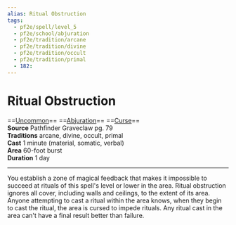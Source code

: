 ```yaml
---
alias: Ritual Obstruction
tags:
  - pf2e/spell/level_5
  - pf2e/school/abjuration
  - pf2e/tradition/arcane
  - pf2e/tradition/divine
  - pf2e/tradition/occult
  - pf2e/tradition/primal
  - 182:
---
```


# Ritual Obstruction

==[Uncommon](Uncommon.md)== ==[Abjuration](Abjuration.md)== ==[Curse](Curse.md)==  
__Source__ Pathfinder Graveclaw pg. 79  
**Traditions** arcane, divine, occult, primal  
**Cast** 1 minute (material, somatic, verbal)  
**Area** 60-foot burst  
**Duration** 1 day

---

You establish a zone of magical feedback that makes it impossible to succeed at rituals of this spell's level or lower in the area. Ritual obstruction ignores all cover, including walls and ceilings, to the extent of its area. Anyone attempting to cast a ritual within the area knows, when they begin to cast the ritual, the area is cursed to impede rituals. Any ritual cast in the area can't have a final result better than failure.

